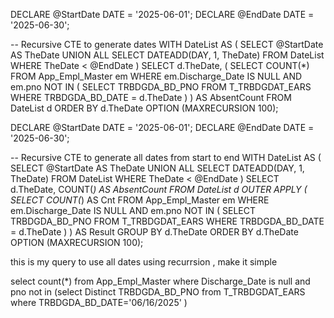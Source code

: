 DECLARE @StartDate DATE = '2025-06-01';
DECLARE @EndDate DATE = '2025-06-30';

-- Recursive CTE to generate dates
WITH DateList AS (
    SELECT @StartDate AS TheDate
    UNION ALL
    SELECT DATEADD(DAY, 1, TheDate)
    FROM DateList
    WHERE TheDate < @EndDate
)
SELECT 
    d.TheDate,
    (
        SELECT COUNT(*) 
        FROM App_Empl_Master em
        WHERE em.Discharge_Date IS NULL
        AND em.pno NOT IN (
            SELECT TRBDGDA_BD_PNO 
            FROM T_TRBDGDAT_EARS 
            WHERE TRBDGDA_BD_DATE = d.TheDate
        )
    ) AS AbsentCount
FROM DateList d
ORDER BY d.TheDate
OPTION (MAXRECURSION 100);




DECLARE @StartDate DATE = '2025-06-01';
DECLARE @EndDate DATE = '2025-06-30';

-- Recursive CTE to generate all dates from start to end
WITH DateList AS (
    SELECT @StartDate AS TheDate
    UNION ALL
    SELECT DATEADD(DAY, 1, TheDate)
    FROM DateList
    WHERE TheDate < @EndDate
)
SELECT 
    d.TheDate,
    COUNT(*) AS AbsentCount
FROM DateList d
OUTER APPLY (
    SELECT COUNT(*) AS Cnt
    FROM App_Empl_Master em
    WHERE em.Discharge_Date IS NULL
    AND em.pno NOT IN (
        SELECT TRBDGDA_BD_PNO 
        FROM T_TRBDGDAT_EARS 
        WHERE TRBDGDA_BD_DATE = d.TheDate
    )
) AS Result
GROUP BY d.TheDate
ORDER BY d.TheDate
OPTION (MAXRECURSION 100);

 
 
 
 this is my query to use all dates using recurrsion , make it simple 
 
 select count(*) from App_Empl_Master where Discharge_Date is null and pno not in 
 (select Distinct TRBDGDA_BD_PNO from T_TRBDGDAT_EARS where  TRBDGDA_BD_DATE='06/16/2025' )
